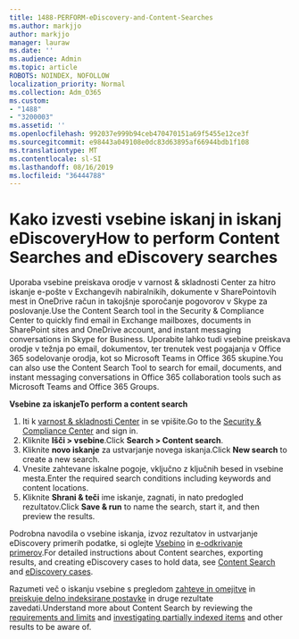 ```yaml
---
title: 1488-PERFORM-eDiscovery-and-Content-Searches
ms.author: markjjo
author: markjjo
manager: lauraw
ms.date: ''
ms.audience: Admin
ms.topic: article
ROBOTS: NOINDEX, NOFOLLOW
localization_priority: Normal
ms.collection: Adm_O365
ms.custom:
- "1488"
- "3200003"
ms.assetid: ''
ms.openlocfilehash: 992037e999b94ceb470470151a69f5455e12ce3f
ms.sourcegitcommit: e98443a049108e0dc83d63895af66944bdb1f108
ms.translationtype: MT
ms.contentlocale: sl-SI
ms.lasthandoff: 08/16/2019
ms.locfileid: "36444788"
---
```

# <a name="how-to-perform-content-searches-and-ediscovery-searches"></a><span data-ttu-id="148ef-102">Kako izvesti vsebine iskanj in iskanj eDiscovery</span><span class="sxs-lookup"><span data-stu-id="148ef-102">How to perform Content Searches and eDiscovery searches</span></span>

<span data-ttu-id="148ef-103">Uporaba vsebine preiskava orodje v varnost & skladnosti Center za hitro iskanje e-pošte v Exchangevih nabiralnikih, dokumente v SharePointovih mest in OneDrive račun in takojšnje sporočanje pogovorov v Skype za poslovanje.</span><span class="sxs-lookup"><span data-stu-id="148ef-103">Use the Content Search tool in the Security & Compliance Center to quickly find email in Exchange mailboxes, documents in SharePoint sites and OneDrive account, and instant messaging conversations in Skype for Business.</span></span> <span data-ttu-id="148ef-104">Uporabite lahko tudi vsebine preiskava orodje v težnja po email, dokumentov, ter trenutek vest pogajanja v Office 365 sodelovanje orodja, kot so Microsoft Teams in Office 365 skupine.</span><span class="sxs-lookup"><span data-stu-id="148ef-104">You can also use the Content Search Tool to search for email, documents, and instant messaging conversations in Office 365 collaboration tools such as Microsoft Teams and Office 365 Groups.</span></span>

<span data-ttu-id="148ef-105">**Vsebine za iskanje**</span><span class="sxs-lookup"><span data-stu-id="148ef-105">**To perform a content search**</span></span>

1. <span data-ttu-id="148ef-106">Iti k [varnost & skladnosti Center](https://protection.office.com) in se vpišite.</span><span class="sxs-lookup"><span data-stu-id="148ef-106">Go to the [Security & Compliance Center](https://protection.office.com) and sign in.</span></span>
2. <span data-ttu-id="148ef-107">Kliknite **Išči > vsebine**.</span><span class="sxs-lookup"><span data-stu-id="148ef-107">Click **Search > Content search**.</span></span>
3. <span data-ttu-id="148ef-108">Kliknite **novo iskanje** za ustvarjanje novega iskanja.</span><span class="sxs-lookup"><span data-stu-id="148ef-108">Click **New search** to create a new search.</span></span>
4. <span data-ttu-id="148ef-109">Vnesite zahtevane iskalne pogoje, vključno z ključnih besed in vsebine mesta.</span><span class="sxs-lookup"><span data-stu-id="148ef-109">Enter the required search conditions including keywords and content locations.</span></span>  
5. <span data-ttu-id="148ef-110">Kliknite **Shrani & teči** ime iskanje, zagnati, in nato predogled rezultatov.</span><span class="sxs-lookup"><span data-stu-id="148ef-110">Click **Save & run** to name the search, start it, and then preview the results.</span></span>

<span data-ttu-id="148ef-111">Podrobna navodila o vsebine iskanja, izvoz rezultatov in ustvarjanje eDiscovery primerih podatke, si oglejte [Vsebino](https://docs.microsoft.com/en-us/office365/securitycompliance/content-search) in [e-odkrivanje primerov](https://docs.microsoft.com/en-us/office365/securitycompliance/ediscovery-cases).</span><span class="sxs-lookup"><span data-stu-id="148ef-111">For detailed instructions about Content searches, exporting results, and creating eDiscovery cases to hold data, see [Content Search](https://docs.microsoft.com/en-us/office365/securitycompliance/content-search) and [eDiscovery cases](https://docs.microsoft.com/en-us/office365/securitycompliance/ediscovery-cases).</span></span>

<span data-ttu-id="148ef-112">Razumeti več o iskanju vsebine s pregledom [zahteve in omejitve](https://docs.microsoft.com/en-us/office365/securitycompliance/limits-for-content-search) in [preiskuje delno indeksirane postavke](https://docs.microsoft.com/en-us/office365/securitycompliance/investigating-partially-indexed-items-in-ediscovery) in druge rezultate zavedati.</span><span class="sxs-lookup"><span data-stu-id="148ef-112">Understand more about Content Search by reviewing the [requirements and limits](https://docs.microsoft.com/en-us/office365/securitycompliance/limits-for-content-search) and  [investigating partially indexed items](https://docs.microsoft.com/en-us/office365/securitycompliance/investigating-partially-indexed-items-in-ediscovery) and other results to be aware of.</span></span>